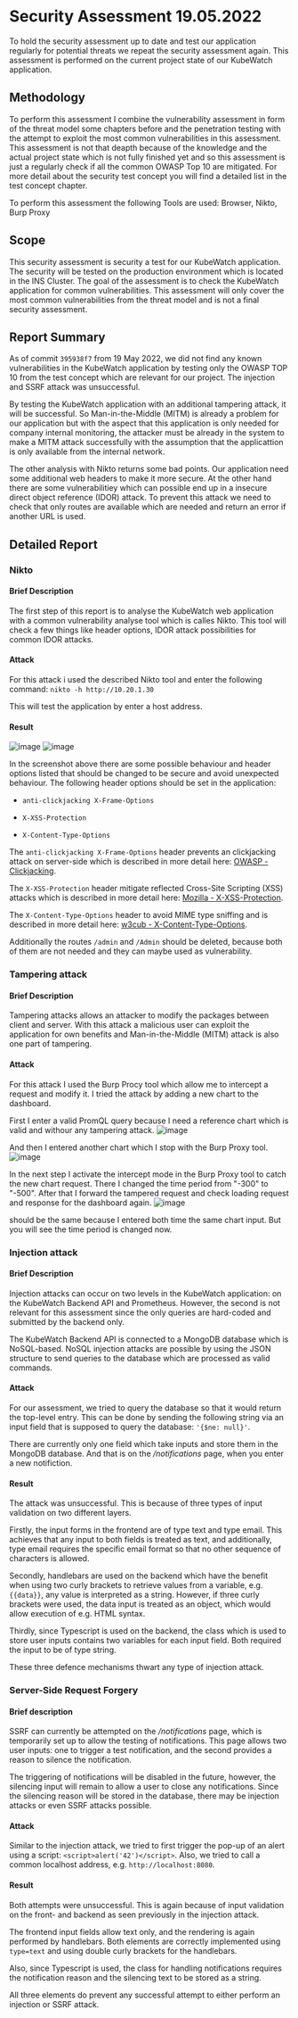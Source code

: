 # Security Assessment 19.05.2022

To hold the security assessment up to date and test our application
regularly for potential threats we repeat the security assessment again.
This assessment is performed on the current project state of our
KubeWatch application.

## Methodology

To perform this assessment I combine the vulnerability assessment in
form of the threat model some chapters before and the penetration
testing with the attempt to exploit the most common vulnerabilities in
this assessment. This assessment is not that deapth because of the
knowledge and the actual project state which is not fully finished yet
and so this assessment is just a regularly check if all the common OWASP
Top 10 are mitigated. For more detail about the security test concept
you will find a detailed list in the test concept chapter.

To perform this assessment the following Tools are used: Browser, Nikto,
Burp Proxy

## Scope

This security assessment is security a test for our KubeWatch
application. The security will be tested on the production environment
which is located in the INS Cluster. The goal of the assessment is to
check the KubeWatch application for common vulnerabilities. This
assessment will only cover the most common vulnerabilities from the
threat model and is not a final security assessment.

## Report Summary

As of commit `395938f7` from 19 May 2022, we did not find any known
vulnerabilities in the KubeWatch application by testing only the OWASP
TOP 10 from the test concept which are relevant for our project. The
injection and SSRF attack was unsuccessful.

By testing the KubeWatch application with an additional tampering
attack, it will be successful. So Man-in-the-Middle (MITM) is already a
problem for our application but with the aspect that this application is
only needed for company internal monitoring, the attacker must be
already in the system to make a MITM attack successfully with the
assumption that the applicattion is only available from the internal
network.

The other analysis with Nikto returns some bad points. Our application
need some additional web headers to make it more secure. At the other
hand there are some vulnerabilitiey which can possible end up in a
insecure direct object reference (IDOR) attack. To prevent this attack
we need to check that only routes are available which are needed and
return an error if another URL is used.

## Detailed Report

### Nikto

#### Brief Description

The first step of this report is to analyse the KubeWatch web
application with a common vulnerability analyse tool which is calles
Nikto. This tool will check a few things like header options, IDOR
attack possibilities for common IDOR attacks.

#### Attack

For this attack i used the described Nikto tool and enter the following
command: `nikto -h http://10.20.1.30`

This will test the application by enter a host address.

#### Result

![image](resources/security_assessment_2_nikto.png)
![image](resources/IDOR-attack.png)

In the screenshot above there are some possible behaviour and header
options listed that should be changed to be secure and avoid unexpected
behaviour. The following header options should be set in the
application:

-   `anti-clickjacking X-Frame-Options`

-   `X-XSS-Protection`

-   `X-Content-Type-Options`

The `anti-clickjacking X-Frame-Options` header prevents an clickjacking
attack on server-side which is described in more detail here: [OWASP -
Clickjacking](https://owasp.org/www-community/attacks/Clickjacking).

The `X-XSS-Protection` header mitigate reflected Cross-Site Scripting
(XSS) attacks which is described in more detail here: [Mozilla -
X-XSS-Protection](https://developer.mozilla.org/en-US/docs/Web/HTTP/Headers/X-XSS-Protection).

The `X-Content-Type-Options` header to avoid MIME type sniffing and is
described in more detail here: [w3cub -
X-Content-Type-Options](https://docs.w3cub.com/http/headers/x-content-type-options).

Additionally the routes `/admin` and `/Admin` should be deleted, because
both of them are not needed and they can maybe used as vulnerability.

### Tampering attack

#### Brief Description

Tampering attacks allows an attacker to modify the packages between
client and server. With this attack a malicious user can exploit the
application for own benefits and Man-in-the-Middle (MITM) attack is also
one part of tampering.

#### Attack

For this attack I used the Burp Procy tool which allow me to intercept a
request and modify it. I tried the attack by adding a new chart to the
dashboard.

First I enter a valid PromQL query because I need a reference chart
which is valid and withour any tampering attack.
![image](resources/tampering-without-attack.png)

And then I entered another chart which I stop with the Burp Proxy tool.
![image](resources/tampering-attack.png)

In the next step I activate the intercept mode in the Burp Proxy tool to
catch the new chart request. There I changed the time period from
\"-300\" to \"-500\". After that I forward the tampered request and
check loading request and response for the dashboard again.
![image](resources/tampering-successful-2.png)

should be the same because I entered both time the same chart input. But
you will see the time period is changed now.

### Injection attack

#### Brief Description

Injection attacks can occur on two levels in the KubeWatch application:
on the KubeWatch Backend API and Prometheus. However, the second is not
relevant for this assessment since the only queries are hard-coded and
submitted by the backend only.

The KubeWatch Backend API is connected to a MongoDB database which is
NoSQL-based. NoSQL injection attacks are possible by using the JSON
structure to send queries to the database which are processed as valid
commands.

#### Attack

For our assessment, we tried to query the database so that it would
return the top-level entry. This can be done by sending the following
string via an input field that is supposed to query the database:
`'{$ne: null}'`.

There are currently only one field which take inputs and store them in
the MongoDB database. And that is on the */notifications* page, when you
enter a new notifiction.

#### Result

The attack was unsuccessful. This is because of three types of input
validation on two different layers.

Firstly, the input forms in the frontend are of type text and type
email. This achieves that any input to both fields is treated as text,
and additionally, type email requires the specific email format so that
no other sequence of characters is allowed.

Secondly, handlebars are used on the backend which have the benefit when
using two curly brackets to retrieve values from a variable, e.g.
`{{data}}`, any value is interpreted as a string. However, if three
curly brackets were used, the data input is treated as an object, which
would allow execution of e.g. HTML syntax.

Thirdly, since Typescript is used on the backend, the class which is
used to store user inputs contains two variables for each input field.
Both required the input to be of type string.

These three defence mechanisms thwart any type of injection attack.

### Server-Side Request Forgery

#### Brief description

SSRF can currently be attempted on the */notifications* page, which is
temporarily set up to allow the testing of notifications. This page
allows two user inputs: one to trigger a test notification, and the
second provides a reason to silence the notification.

The triggering of notifications will be disabled in the future, however,
the silencing input will remain to allow a user to close any
notifications. Since the silencing reason will be stored in the
database, there may be injection attacks or even SSRF attacks possible.

#### Attack

Similar to the injection attack, we tried to first trigger the pop-up of
an alert using a script: `<script>alert('42')</script>`. Also, we tried
to call a common localhost address, e.g. `http://localhost:8080`.

#### Result

Both attempts were unsuccessful. This is again because of input
validation on the front- and backend as seen previously in the injection
attack.

The frontend input fields allow text only, and the rendering is again
performed by handlebars. Both elements are correctly implemented using
`type=text` and using double curly brackets for the handlebars.

Also, since Typescript is used, the class for handling notifications
requires the notification reason and the silencing text to be stored as
a string.

All three elements do prevent any successful attempt to either perform
an injection or SSRF attack.
